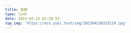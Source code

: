 ```yaml
---
title: 友链
type: link
date: 2023-04-23 02:28:53
top_img: 'https://oss.yiki.tech/img/202304230325119.jpg'
---
```

